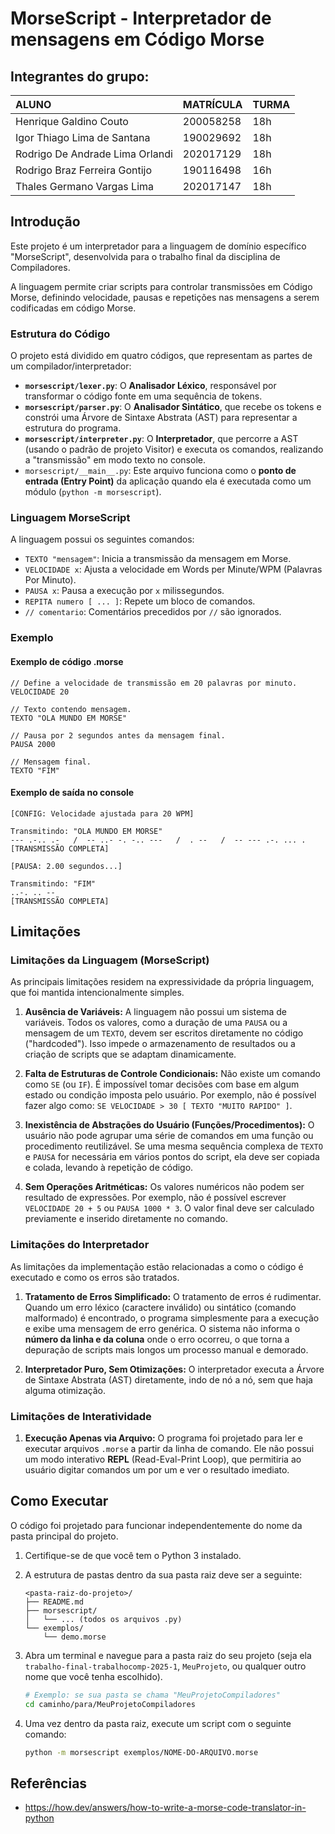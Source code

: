 # MorseScript - Interpretador de mensagens em Código Morse


## Integrantes do grupo:

| ALUNO | MATRÍCULA | TURMA |
| :--- | :--- | :--- |
| Henrique Galdino Couto | 200058258 | 18h |
| Igor Thiago Lima de Santana | 190029692 | 18h |
| Rodrigo De Andrade Lima Orlandi | 202017129 | 18h |
| Rodrigo Braz Ferreira Gontijo | 190116498 | 16h |
| Thales Germano Vargas Lima | 202017147 | 18h |


## Introdução
Este projeto é um interpretador para a linguagem de domínio específico "MorseScript", desenvolvida para o trabalho final da disciplina de Compiladores.

A linguagem permite criar scripts para controlar transmissões em Código Morse, definindo velocidade, pausas e repetições nas mensagens a serem codificadas em código Morse.

### Estrutura do Código

O projeto está dividido em quatro códigos, que representam as partes de um compilador/interpretador:

* **`morsescript/lexer.py`**: O **Analisador Léxico**, responsável por transformar o código fonte em uma sequência de tokens.
* **`morsescript/parser.py`**: O **Analisador Sintático**, que recebe os tokens e constrói uma Árvore de Sintaxe Abstrata (AST) para representar a estrutura do programa.
* **`morsescript/interpreter.py`**: O **Interpretador**, que percorre a AST (usando o padrão de projeto Visitor) e executa os comandos, realizando a "transmissão" em modo texto no console.
* `morsescript/__main__.py`: Este arquivo funciona como o **ponto de entrada (Entry Point)** da aplicação quando ela é executada como um módulo (`python -m morsescript`). 

### Linguagem MorseScript

A linguagem possui os seguintes comandos:

* `TEXTO "mensagem"`: Inicia a transmissão da mensagem em Morse.
* `VELOCIDADE x`: Ajusta a velocidade em Words per Minute/WPM (Palavras Por Minuto).
* `PAUSA x`: Pausa a execução por `x` milissegundos.
* `REPITA numero [ ... ]`: Repete um bloco de comandos.
* `// comentario`: Comentários precedidos por `//` são ignorados.

### Exemplo

#### Exemplo  de código .morse
```
// Define a velocidade de transmissão em 20 palavras por minuto.
VELOCIDADE 20

// Texto contendo mensagem.
TEXTO "OLA MUNDO EM MORSE"

// Pausa por 2 segundos antes da mensagem final.
PAUSA 2000

// Mensagem final.
TEXTO "FIM"
```

#### Exemplo de saída no console
```
[CONFIG: Velocidade ajustada para 20 WPM]

Transmitindo: "OLA MUNDO EM MORSE"
--- .-.. .-   /  -- ..- -. -.. ---   /  . --   /  -- --- .-. ... . 
[TRANSMISSÃO COMPLETA]

[PAUSA: 2.00 segundos...]

Transmitindo: "FIM"
..-. .. -- 
[TRANSMISSÃO COMPLETA]
```

## Limitações


### Limitações da Linguagem (MorseScript)

As principais limitações residem na expressividade da própria linguagem, que foi mantida intencionalmente simples.

1.  **Ausência de Variáveis:** A linguagem não possui um sistema de variáveis. Todos os valores, como a duração de uma `PAUSA` ou a mensagem de um `TEXTO`, devem ser escritos diretamente no código ("hardcoded"). Isso impede o armazenamento de resultados ou a criação de scripts que se adaptam dinamicamente.

2.  **Falta de Estruturas de Controle Condicionais:** Não existe um comando como `SE` (ou `IF`). É impossível tomar decisões com base em algum estado ou condição imposta pelo usuário. Por exemplo, não é possível fazer algo como: `SE VELOCIDADE > 30 [ TEXTO "MUITO RAPIDO" ]`.

3.  **Inexistência de Abstrações do Usuário (Funções/Procedimentos):** O usuário não pode agrupar uma série de comandos em uma função ou procedimento reutilizável. Se uma mesma sequência complexa de `TEXTO` e `PAUSA` for necessária em vários pontos do script, ela deve ser copiada e colada, levando à repetição de código.

4.  **Sem Operações Aritméticas:** Os valores numéricos não podem ser resultado de expressões. Por exemplo, não é possível escrever `VELOCIDADE 20 + 5` ou `PAUSA 1000 * 3`. O valor final deve ser calculado previamente e inserido diretamente no comando.

### Limitações do Interpretador

As limitações da implementação estão relacionadas a como o código é executado e como os erros são tratados.

1.  **Tratamento de Erros Simplificado:** O tratamento de erros é rudimentar. Quando um erro léxico (caractere inválido) ou sintático (comando malformado) é encontrado, o programa simplesmente para a execução e exibe uma mensagem de erro genérica. O sistema não informa o **número da linha e da coluna** onde o erro ocorreu, o que torna a depuração de scripts mais longos um processo manual e demorado.

2.  **Interpretador Puro, Sem Otimizações:** O interpretador executa a Árvore de Sintaxe Abstrata (AST) diretamente, indo de nó a nó, sem que haja alguma otimização.

### Limitações de Interatividade

1.  **Execução Apenas via Arquivo:** O programa foi projetado para ler e executar arquivos `.morse` a partir da linha de comando. Ele não possui um modo interativo **REPL** (Read-Eval-Print Loop), que permitiria ao usuário digitar comandos um por um e ver o resultado imediato.

## Como Executar

O código foi projetado para funcionar independentemente do nome da pasta principal do projeto.


1.  Certifique-se de que você tem o Python 3 instalado.
2.  A estrutura de pastas dentro da sua pasta raiz deve ser a seguinte:
    ```
    <pasta-raiz-do-projeto>/
    ├── README.md
    ├── morsescript/
    │   └── ... (todos os arquivos .py)
    └── exemplos/
        └── demo.morse
    ```
3.  Abra um terminal e navegue para a pasta raiz do seu projeto (seja ela `trabalho-final-trabalhocomp-2025-1`, `MeuProjeto`, ou qualquer outro nome que você tenha escolhido).

    ```bash
    # Exemplo: se sua pasta se chama "MeuProjetoCompiladores"
    cd caminho/para/MeuProjetoCompiladores
    ```

4.  Uma vez dentro da pasta raiz, execute um script com o seguinte comando:

    ```bash
    python -m morsescript exemplos/NOME-DO-ARQUIVO.morse
    ```

## Referências

- https://how.dev/answers/how-to-write-a-morse-code-translator-in-python
